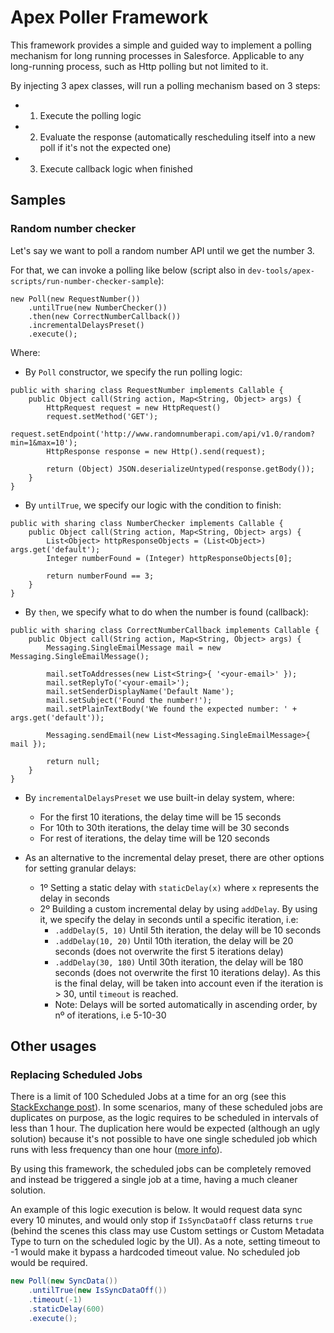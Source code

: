 # Apex Poller Framework

This framework provides a simple and guided way to implement a polling mechanism for long running processes in Salesforce. Applicable to any long-running process, such as Http polling but not limited to it.

By injecting 3 apex classes, will run a polling mechanism based on 3 steps:

-   1. Execute the polling logic
-   2. Evaluate the response (automatically rescheduling itself into a new poll if it's not the expected one)
-   3. Execute callback logic when finished

## Samples

### Random number checker

Let's say we want to poll a random number API until we get the number 3.

For that, we can invoke a polling like below (script also in `dev-tools/apex-scripts/run-number-checker-sample`):

```
new Poll(new RequestNumber())
    .untilTrue(new NumberChecker())
    .then(new CorrectNumberCallback())
    .incrementalDelaysPreset()
    .execute();
```

Where:

-   By `Poll` constructor, we specify the run polling logic:

```
public with sharing class RequestNumber implements Callable {
    public Object call(String action, Map<String, Object> args) {
        HttpRequest request = new HttpRequest()
        request.setMethod('GET');
        request.setEndpoint('http://www.randomnumberapi.com/api/v1.0/random?min=1&max=10');
        HttpResponse response = new Http().send(request);

        return (Object) JSON.deserializeUntyped(response.getBody());
    }
}
```

-   By `untilTrue`, we specify our logic with the condition to finish:

```
public with sharing class NumberChecker implements Callable {
    public Object call(String action, Map<String, Object> args) {
        List<Object> httpResponseObjects = (List<Object>) args.get('default');
        Integer numberFound = (Integer) httpResponseObjects[0];

        return numberFound == 3;
    }
}
```

-   By `then`, we specify what to do when the number is found (callback):

```
public with sharing class CorrectNumberCallback implements Callable {
    public Object call(String action, Map<String, Object> args) {
        Messaging.SingleEmailMessage mail = new Messaging.SingleEmailMessage();

        mail.setToAddresses(new List<String>{ '<your-email>' });
        mail.setReplyTo('<your-email>');
        mail.setSenderDisplayName('Default Name');
        mail.setSubject('Found the number!');
        mail.setPlainTextBody('We found the expected number: ' + args.get('default'));

        Messaging.sendEmail(new List<Messaging.SingleEmailMessage>{ mail });

        return null;
    }
}
```

-   By `incrementalDelaysPreset` we use built-in delay system, where:

    -   For the first 10 iterations, the delay time will be 15 seconds
    -   For 10th to 30th iterations, the delay time will be 30 seconds
    -   For rest of iterations, the delay time will be 120 seconds

-   As an alternative to the incremental delay preset, there are other options for setting granular delays:
    -   1º Setting a static delay with `staticDelay(x)` where `x` represents the delay in seconds
    -   2º Building a custom incremental delay by using `addDelay`. By using it, we specify the delay in seconds until a specific iteration, i.e:
        -   `.addDelay(5, 10)` Until 5th iteration, the delay will be 10 seconds
        -   `.addDelay(10, 20)` Until 10th iteration, the delay will be 20 seconds (does not overwrite the first 5 iterations delay)
        -   `.addDelay(30, 180)` Until 30th iteration, the delay will be 180 seconds (does not overwrite the first 10 iterations delay). As this is the final delay, will be taken into account even if the iteration is > 30, until `timeout` is reached.
        -   Note: Delays will be sorted automatically in ascending order, by nº of iterations, i.e 5-10-30

## Other usages

### Replacing Scheduled Jobs

There is a limit of 100 Scheduled Jobs at a time for an org (see this [StackExchange post](https://salesforce.stackexchange.com/questions/159454/governor-limits-in-scheduling-scheduledapex-jobs-how-much-and-where-to-find-th)). In some scenarios, many of these scheduled jobs are duplicates on purpose, as the logic requires to be scheduled in intervals of less than 1 hour. The duplication here would be expected (although an ugly solution) because it's not possible to have one single scheduled job which runs with less frequency than one hour ([more info](https://salesforce.stackexchange.com/questions/37333/how-to-run-a-scheduled-job-every-15-minutes)).

By using this framework, the scheduled jobs can be completely removed and instead be triggered a single job at a time, having a much cleaner solution.

An example of this logic execution is below. It would request data sync every 10 minutes, and would only stop if `IsSyncDataOff` class returns `true` (behind the scenes this class may use Custom settings or Custom Metadata Type to turn on the scheduled logic by the UI). As a note, setting timeout to -1 would make it bypass a hardcoded timeout value.
No scheduled job would be required.

```java
new Poll(new SyncData())
    .untilTrue(new IsSyncDataOff())
    .timeout(-1)
    .staticDelay(600)
    .execute();
```
